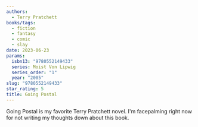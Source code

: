 ```yaml
---
authors:
  - Terry Pratchett
books/tags:
  - fiction
  - fantasy
  - comic
  - slay
date: 2023-06-23
params:
  isbn13: "9780552149433"
  series: Moist Von Lipwig
  series_order: "1"
  year: "2005"
slug: "9780552149433"
star_rating: 5
title: Going Postal
---
```


Going Postal is my favorite Terry Pratchett novel. I'm facepalming right now for not writing my thoughts down about this book.

<!--more-->
